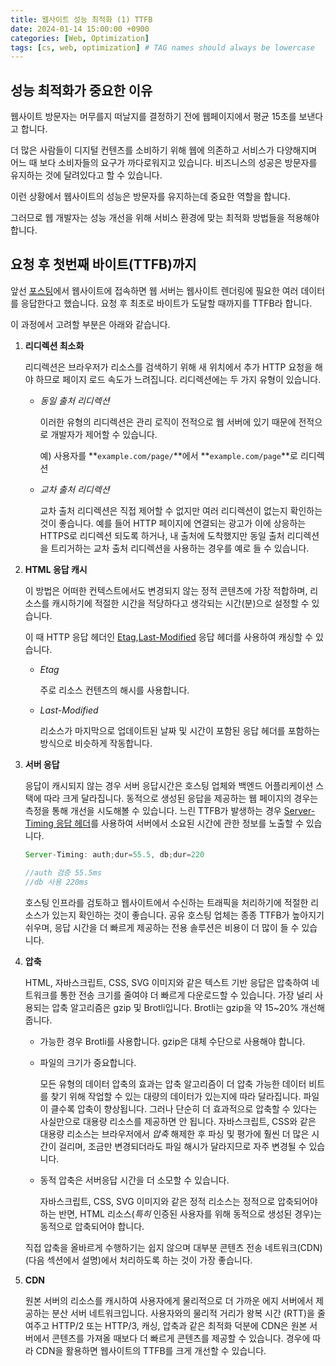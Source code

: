```yaml
---
title: 웹사이트 성능 최적화 (1) TTFB
date: 2024-01-14 15:00:00 +0900
categories: [Web, Optimization]
tags: [cs, web, optimization] # TAG names should always be lowercase
---
```


## 성능 최적화가 중요한 이유

웹사이트 방문자는 머무를지 떠날지를 결정하기 전에 웹페이지에서 평균 15초를 보낸다고 합니다.

더 많은 사람들이 디지털 컨텐츠를 소비하기 위해 웹에 의존하고 서비스가 다양해지며 어느 때 보다 소비자들의 요구가 까다로워지고 있습니다. 비즈니스의 성공은 방문자를 유지하는 것에 달려있다고 할 수 있습니다.

이런 상황에서 웹사이트의 성능은 방문자를 유지하는데 중요한 역할을 합니다.

그러므로 웹 개발자는 성능 개선을 위해 서비스 환경에 맞는 최적화 방법들을 적용해야 합니다.

## 요청 후 첫번째 바이트(TTFB)까지

앞선 [포스팅](https://ppsea.github.io/posts/browser-structure/)에서 웹사이트에 접속하면 웹 서버는 웹사이트 렌더링에 필요한 여러 데이터를 응답한다고 했습니다. 요청 후 최초로 바이트가 도달할 때까지를 TTFB라 합니다.

이 과정에서 고려할 부분은 아래와 같습니다.

1. **리디렉션 최소화**

   리디렉션은 브라우저가 리소스를 검색하기 위해 새 위치에서 추가 HTTP 요청을 해야 하므로 페이지 로드 속도가 느려집니다. 리디렉션에는 두 가지 유형이 있습니다.

   - _동일 출처 리디렉션_

     이러한 유형의 리디렉션은 관리 로직이 전적으로 웹 서버에 있기 때문에 전적으로 개발자가 제어할 수 있습니다.

     예) 사용자를 **`example.com/page/`**에서 **`example.com/page`**로 리디렉션

   - _교차 출처 리디렉션_

     교차 출처 리디렉션은 직접 제어할 수 없지만 여러 리디렉션이 없는지 확인하는 것이 좋습니다. 예를 들어 HTTP 페이지에 연결되는 광고가 이에 상응하는 HTTPS로 리디렉션 되도록 하거나, 내 출처에 도착했지만 동일 출처 리디렉션을 트리거하는 교차 출처 리디렉션을 사용하는 경우를 예로 들 수 있습니다.

2. **HTML 응답 캐시**

   이 방법은 어떠한 컨텍스트에서도 변경되지 않는 정적 콘텐츠에 가장 적합하며, 리소스를 캐시하기에 적절한 시간을 적당하다고 생각되는 시간(분)으로 설정할 수 있습니다.

   이 때 HTTP 응답 헤더인 [Etag](https://developer.mozilla.org/ko/docs/Web/HTTP/Headers/ETag),[Last-Modified](https://developer.mozilla.org/ko/docs/Web/HTTP/Headers/Last-Modified) 응답 헤더를 사용하여 캐싱할 수 있습니다.

   - _Etag_

     주로 리소스 컨텐츠의 해시를 사용합니다.

   - _Last-Modified_

     리소스가 마지막으로 업데이트된 날짜 및 시간이 포함된 응답 헤더를 포함하는 방식으로 비슷하게 작동합니다.

3. **서버 응답**

   응답이 캐시되지 않는 경우 서버 응답시간은 호스팅 업체와 백엔드 어플리케이션 스택에 따라 크게 달라집니다. 동적으로 생성된 응답을 제공하는 웹 페이지의 경우는 측정을 통해 개선을 시도해볼 수 있습니다. 느린 TTFB가 발생하는 경우 [Server-Timing 응답 헤더](https://developer.mozilla.org/docs/Web/HTTP/Headers/Server-Timing)를 사용하여 서버에서 소요된 시간에 관한 정보를 노출할 수 있습니다.

   ```jsx
   Server-Timing: auth;dur=55.5, db;dur=220

   //auth 검증 55.5ms
   //db 사용 220ms
   ```

   호스팅 인프라를 검토하고 웹사이트에서 수신하는 트래픽을 처리하기에 적절한 리소스가 있는지 확인하는 것이 좋습니다. 공유 호스팅 업체는 종종 TTFB가 높아지기 쉬우며, 응답 시간을 더 빠르게 제공하는 전용 솔루션은 비용이 더 많이 들 수 있습니다.

4. **압축**

   HTML, 자바스크립트, CSS, SVG 이미지와 같은 텍스트 기반 응답은 압축하여 네트워크를 통한 전송 크기를 줄여야 더 빠르게 다운로드할 수 있습니다. 가장 널리 사용되는 압축 알고리즘은 gzip 및 Brotli입니다. Brotli는 gzip을 약 15~20% 개선해 줍니다.

   - 가능한 경우 Brotli를 사용합니다. gzip은 대체 수단으로 사용해야 합니다.
   - 파일의 크기가 중요합니다.

     모든 유형의 데이터 압축의 효과는 압축 알고리즘이 더 압축 가능한 데이터 비트를 찾기 위해 작업할 수 있는 대량의 데이터가 있는지에 따라 달라집니다. 파일이 클수록 압축이 향상됩니다. 그러나 단순히 더 효과적으로 압축할 수 있다는 사실만으로 대용량 리소스를 제공하면 안 됩니다. 자바스크립트, CSS와 같은 대용량 리소스는 브라우저에서 *압축* 해제한 후 파싱 및 평가에 훨씬 더 많은 시간이 걸리며, 조금만 변경되더라도 파일 해시가 달라지므로 자주 변경될 수 있습니다.

   - 동적 압축은 서버응답 시간을 더 소모할 수 있습니다.

     자바스크립트, CSS, SVG 이미지와 같은 정적 리소스는 정적으로 압축되어야 하는 반면, HTML 리소스(*특히* 인증된 사용자를 위해 동적으로 생성된 경우)는 동적으로 압축되어야 합니다.

   직접 압축을 올바르게 수행하기는 쉽지 않으며 대부분 콘텐츠 전송 네트워크(CDN)(다음 섹션에서 설명)에서 처리하도록 하는 것이 가장 좋습니다.

5. **CDN**

   원본 서버의 리소스를 캐시하여 사용자에게 물리적으로 더 가까운 에지 서버에서 제공하는 분산 서버 네트워크입니다. 사용자와의 물리적 거리가 왕복 시간 (RTT)을 줄여주고 HTTP/2 또는 HTTP/3, 캐싱, 압축과 같은 최적화 덕분에 CDN은 원본 서버에서 콘텐츠를 가져올 때보다 더 빠르게 콘텐츠를 제공할 수 있습니다. 경우에 따라 CDN을 활용하면 웹사이트의 TTFB를 크게 개선할 수 있습니다.
